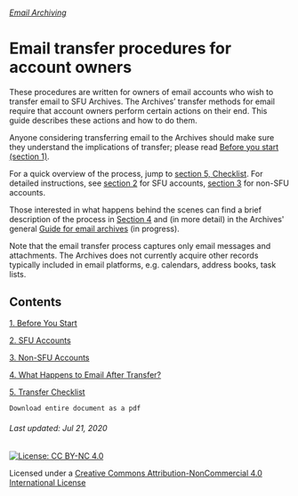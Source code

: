 ###### [Email Archiving](../../README.md)

# Email transfer procedures for account owners

These procedures are written for owners of email accounts who wish to transfer email to SFU Archives. The Archives’ transfer methods for email require that account owners perform certain actions on their end. This guide describes these actions and how to do them.

Anyone considering transferring email to the Archives should make sure they understand the implications of transfer; please read [Before you start (section 1)](./01-before-you-start.md).

For a quick overview of the process, jump to [section 5, Checklist](./05-checklist.md). For detailed instructions, see [section 2](./02-sfu-accounts.md) for SFU accounts, [section 3](./03-non-sfu-accounts.md) for non-SFU accounts.

Those interested in what happens behind the scenes can find a brief description of the process in [Section 4](./04-after-transfer.md) and (in more detail) in the Archives' general [Guide for email archives](../../guide/00-introduction.md) (in progress).

Note that the email transfer process captures only email messages and attachments. The Archives does not currently acquire other records typically included in email platforms, e.g. calendars, address books, task lists.

## Contents
[1. Before You Start](./01-before-you-start.md)

[2. SFU Accounts](./02-sfu-accounts.md)

[3. Non-SFU Accounts](./03-non-sfu-accounts.md)

[4. What Happens to Email After Transfer?](./04-after-transfer.md)

[5. Transfer Checklist](./05-checklist.md)

```
Download entire document as a pdf
```

###### Last updated: Jul 21, 2020

[![License: CC BY-NC 4.0](https://img.shields.io/badge/License-CC%20BY--NC%204.0-lightgrey.svg)](https://creativecommons.org/licenses/by-nc/4.0/)

Licensed under a [Creative Commons Attribution-NonCommercial 4.0 International License](https://creativecommons.org/licenses/by-nc/4.0/)
